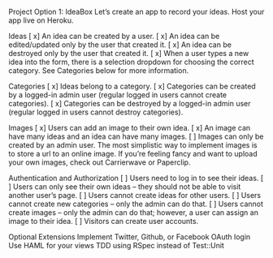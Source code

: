 Project Option 1: IdeaBox
Let’s create an app to record your ideas. Host your app live on Heroku.

Ideas
[ x] An idea can be created by a user.
[ x] An idea can be edited/updated only by the user that created it.
[ x] An idea can be destroyed only by the user that created it.
[ x] When a user types a new idea into the form, there is a selection dropdown for choosing the correct category. See Categories below for more information.

Categories
[ x] Ideas belong to a category.
[ x] Categories can be created by a logged-in admin user (regular logged in users cannot create categories).
[ x] Categories can be destroyed by a logged-in admin user (regular logged in users cannot destroy categories).

Images
[ x] Users can add an image to their own idea.
[ x] An image can have many ideas and an idea can have many images.
[ ] Images can only be created by an admin user.
The most simplistic way to implement images is to store a url to an online image. If you’re feeling fancy and want to upload your own images, check out Carrierwave or Paperclip.

Authentication and Authorization
[ ] Users need to log in to see their ideas.
[ ] Users can only see their own ideas – they should not be able to visit another user’s page.
[ ] Users cannot create ideas for other users.
[ ] Users cannot create new categories – only the admin can do that.
[ ] Users cannot create images – only the admin can do that; however, a user can assign an image to their idea.
[ ] Visitors can create user accounts.

Optional Extensions
Implement Twitter, Github, or Facebook OAuth login
Use HAML for your views
TDD using RSpec instead of Test::Unit